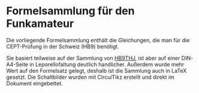 Formelsammlung für den Funkamateur
==================================

Die vorliegende Formelsammlung enthält die Gleichungen, die man für die CEPT-Prüfung in der Schweiz (HB9) benötigt.

Sie basiert teilweise auf der Sammlung von [HB9THJ](http://www.hb9thj.ch/P01/Info/Formel.pdf), ist aber auf einer DIN-A4-Seite 
in Leporellofaltung deutlich handlicher. Außerdem wurde mehr Wert auf den Formelsatz gelegt, deshalb ist die Sammlung auch in
LaTeX gesetzt. Die Schaltbilder wurden mit CircuiTikz erstellt und direkt im Dokument eingebettet.

